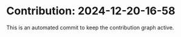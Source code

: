 # Contribution: 2024-12-20-16-58
This is an automated commit to keep the contribution graph active.
